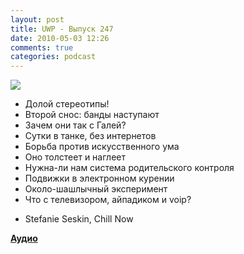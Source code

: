 ```yaml
---
layout: post
title: UWP - Выпуск 247
date: 2010-05-03 12:26
comments: true
categories: podcast
---
```

![](https://podcast.umputun.com/images/uwp/uwp247.jpg)


- Долой стереотипы!
- Второй снос: банды наступают
- Зачем они так с Галей?
- Сутки в танке, без интернетов
- Борьба против искусственного ума
- Оно толстеет и наглеет
- Нужна-ли нам система родительского контроля
- Подвижки в электронном курении
- Около-шашлычный эксперимент
- Что с телевизором, айпадиком и voip?


* Stefanie Seskin, Chill Now


**[Аудио](http://archive.rucast.net/uwp/media/ump_podcast247.mp3)**
<audio src="http://archive.rucast.net/uwp/media/ump_podcast247.mp3" preload="none">
